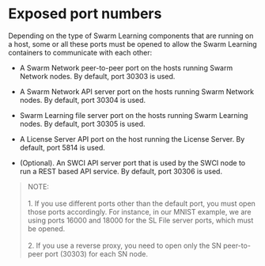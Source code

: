 # <a name="GUID-AC94A4EE-75B2-4381-9B79-94E4037D6DE9"/> Exposed port numbers

Depending on the type of Swarm Learning components that are running on a host, some or all these ports must be opened to allow the Swarm Learning containers to communicate with each other:

-   A Swarm Network peer-to-peer port on the hosts running Swarm Network nodes. By default, port 30303 is used.

-   A Swarm Network API server port on the hosts running Swarm Network nodes. By default, port 30304 is used.

-   Swarm Learning file server port on the hosts running Swarm Learning nodes. By default, port 30305 is used.

-   A License Server API port on the host running the License Server. By default, port 5814 is used.

-   \(Optional\). An SWCI API server port that is used by the SWCI node to run a REST based API service. By default, port 30306 is used.

<blockquote>
    NOTE:<br> </br>   1. If you use different ports other than the default port, you must open those ports accordingly. For instance, in our MNIST example, we are using ports 16000 and 18000 for the SL File server ports, which must be opened.<br> </br>
    2. If you use a reverse proxy, you need to open only the SN peer-to-peer port (30303) for each SN node.

</blockquote>


